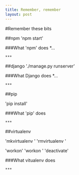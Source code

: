 ```yaml
---
title: Remember, remember
layout: post
---
```


#Remember these bits

##npm
'npm start'


###What 'npm' does
*...

    ***

##django
'./manage.py runserver'


###What Django does
*...

    ***

##pip

'pip install'

###What 'pip' does

    ***

##virtualenv

'mkvirtualenv <name>'
'rmvirtualenv <name>'

'workon'
'workon <name>'
'deactivate'

###What vitualenv does

    ***